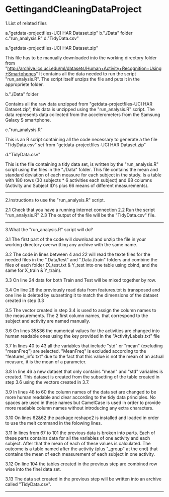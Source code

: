 GettingandCleaningDataProject
=============================

1.List of related files
  
  a."getdata-projectfiles-UCI HAR Dataset.zip"
  b."./Data" folder
  c."run_analysis.R"
  d."TidyData.csv"

a."getdata-projectfiles-UCI HAR Dataset.zip"

This file has to be manually downloaded into the working directory folder from "http://archive.ics.uci.edu/ml/datasets/Human+Activity+Recognition+Using+Smartphones" 
It contains all the data needed to run the script "run_analysis.R". 
The script itself unzips the file and puts it in the appropriete folder. 

b."./Data" folder

Contains all the raw data unzipped from "getdata-projectfiles-UCI HAR Dataset.zip", this data is unzipped using the "run_analysis.R" script.
The data represents data collected from the accelerometers from the Samsung Galaxy S smartphone.

c."run_analysis.R"

This is an R script containing all the code necessary to generate a the file "TidyData.csv" set from "getdata-projectfiles-UCI HAR Dataset.zip"  

d."TidyData.csv"

This is the file containing a tidy data set, is written by the "run_analysis.R" script using the files in the "./Data" folder. This file contains the mean and standard deviation of each measure for each subject in the study. Is a table with 180 rows (30 subjects * 6 activities each subject) and 68 columns (Activity and Subject ID's plus 66 means of different measurements). 

----------------------------

2.Instructions to use the "run_analysis.R" script.

  2.1 Check that you have a running internet connection
  2.2 Run the script "run_analysis.R"
  2.3 The output of the file will be the "TidyData.csv" file.
  
----------------------------
  
3.What the "run_analysis.R" script will do?

  3.1 The first part of the code will download and unzip the file in your working directory overwritting any archive with       the same name.

  3.2 The code in lines between 4 and 22 will read the texte files for the needed files in the ".Data/test" and ".Data          /train" folders and combine the files of each folder (X_test.txt & Y_test into one table using cbind, and the same        for X_train & Y_train).
  
  3.3 On line 24 data for both Train and Test will be mixed together by row.
  
  3.4 On line 28 the previously read data from features.txt is transposed and one line is deleted by subsetting it to           match the dimensions of the dataset created in step 3.3
  
  3.5 The vector created in step 3.4 is used to assign the column names to the measurements. The 2 first column names,          that correspond to the subject and activity are named manually.
  
  3.6 On lines 35&36 the numerical values for the activities are changed into human readable ones using the key provided        in the "ActivityLabels.txt" file 
  
  3.7 In lines 40 to 43 all the variables that include "std" or "mean" (excluding "meanFreq") are selected. "MeanFreq" is       excluded according to the "features_info.txt" due to the fact that this value is not the mean of an actual measure,       it is the mean of a parameter. 
  
  3.8 In line 46 a new dataset that only contains "mean" and "std" variables is created. This dataset is created from the       subsetting of the table created in step 3.6 using the vectors created in 3.7.
  
  3.9 In lines 48 to 60 the column names of the data set are changed to be more human readable and clear according to the       tidy data principles. No spaces are used in these names but CamelCase is used in order to provide more readable           column names without introducing any extra characters.
  
  3.10 On lines 62&62 the package reshape2 is installed and loaded in order to use the melt command in the folowing lines.
  
  3.11 In lines from 67 to 101 the previous data is broken into parts. Each of these parts contains data for all the             variables of one activity and each subject. After that the mean of each of these values is calculated. The outcome        is a table named after the activity (plus "_group" at the end) that contains the mean of each measurement of each         subject in one activity.
  
  3.12 On line 104 the tables created in the previous step are combined row wise into the finel data set.
  
  3.13 The data set created in the previous step will be written into an archive called "TidyData.csv".
  
----------------------------  
  
  
  
  
  
  
  
  
  
  
  
  
  
  
    
  








